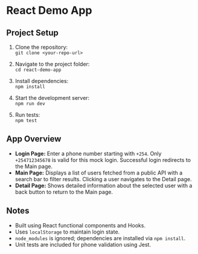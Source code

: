 # React Demo App

## Project Setup

1. Clone the repository:  
`git clone <your-repo-url>`

2. Navigate to the project folder:  
`cd react-demo-app`

3. Install dependencies:  
`npm install`

4. Start the development server:  
`npm run dev`

5. Run tests:  
`npm test`

## App Overview
- **Login Page:** Enter a phone number starting with `+254`. Only `+254712345678` is valid for this mock login. Successful login redirects to the Main page.  
- **Main Page:** Displays a list of users fetched from a public API with a search bar to filter results. Clicking a user navigates to the Detail page.  
- **Detail Page:** Shows detailed information about the selected user with a back button to return to the Main page.  

## Notes
- Built using React functional components and Hooks.  
- Uses `localStorage` to maintain login state.  
- `node_modules` is ignored; dependencies are installed via `npm install`.  
- Unit tests are included for phone validation using Jest.